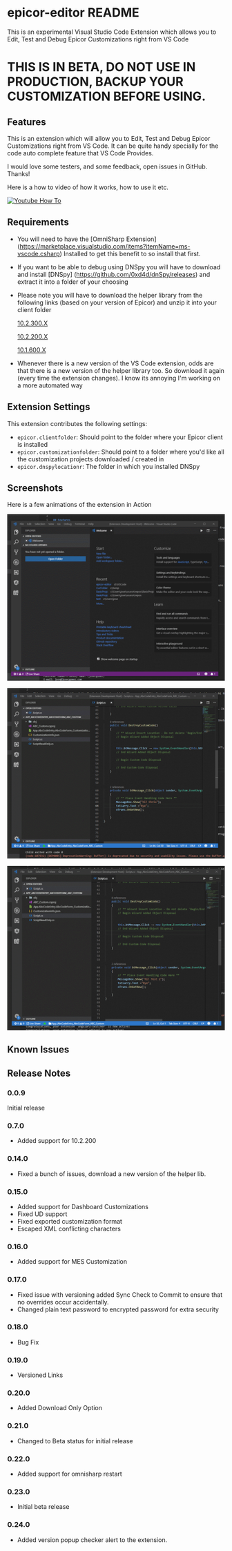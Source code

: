 # epicor-editor README

This is an experimental Visual Studio Code Extension which allows you to Edit, Test and Debug Epicor Customizations right from VS Code
# THIS IS IN BETA, DO NOT USE IN PRODUCTION, BACKUP YOUR CUSTOMIZATION BEFORE USING.


## Features

This is an extension which will allow you to Edit, Test and Debug Epicor Customizations right from VS Code. It can be quite handy specially for the code auto complete feature that VS Code Provides.

I would love some testers, and some feedback, open issues in GitHub. Thanks!

Here is a how to video of how it works, how to use it etc.

[![Youtube How To](https://img.youtube.com/vi/JTZqZcwWnv8/0.jpg)](https://youtu.be/JTZqZcwWnv8 "Visual Studio Code Epicor Customization Editor")






## Requirements

* You will need to have the [OmniSharp Extension] (https://marketplace.visualstudio.com/items?itemName=ms-vscode.csharp) Installed to get this benefit to so install that first.

* If you want to be able to debug using DNSpy you will have to download and install [DNSpy] (https://github.com/0xd4d/dnSpy/releases) and extract it into a folder of your choosing

* Please note you will have to download the helper library from the following links (based on your version of Epicor) and unzip it into your client folder

    [10.2.300.X](https://josecgomez.com/files/CustomizationHelper.10.2.300.X.zip?0.24.0)

    [10.2.200.X](https://josecgomez.com/files/CustomizationHelper.10.2.200.X.zip?0.24.0)

    [10.1.600.X](https://josecgomez.com/files/CustomizationHelper.10.1.600.X.zip?0.24.0)

* Whenever there is a new version of the VS Code extension, odds are that there is a new version of the helper library too. So download it again (every time the extension changes). I know its annoying I'm working on a more automated way    

## Extension Settings

This extension contributes the following settings:

* `epicor.clientfolder`: Should point to the folder where your Epicor client is installed
* `epicor.customizationfolder`: Should point to a folder where you'd like all the customization projects downloaded / created in
* `epicor.dnspylocationr`: The folder in which you installed DNSpy 

## Screenshots
Here is a few animations of the extension in Action

![Opening a Customization](images/VSCodeOpen.gif)

![Editing / Running a Customization](images/VSCodeSyncTest.gif)

![Debugging a Customization using DnSpy](images/VSCodeDebug.gif)


## Known Issues



## Release Notes

### 0.0.9

Initial release 

### 0.7.0
* Added support for 10.2.200

### 0.14.0
* Fixed a bunch of issues, download a new version of the helper lib.

### 0.15.0
* Added support for Dashboard Customizations
* Fixed UD support
* Fixed exported customization format
* Escaped XML conflicting characters

### 0.16.0
* Added support for MES Customization

### 0.17.0
* Fixed issue with versioning added Sync Check to Commit to ensure that no overrides occur accidentally.
* Changed plain text password to encrypted password for extra security

### 0.18.0
* Bug Fix

### 0.19.0
* Versioned Links

### 0.20.0
* Added Download Only Option

### 0.21.0
* Changed to Beta status for initial release

### 0.22.0
* Added support for omnisharp restart

### 0.23.0
* Initial beta release

### 0.24.0
* Added version popup checker alert to the extension.